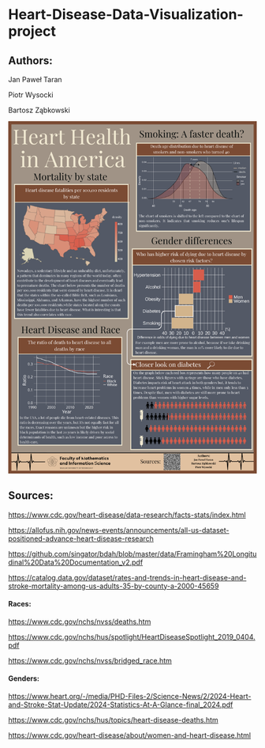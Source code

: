 # Heart-Disease-Data-Visualization-project


## Authors:

Jan Paweł Taran

Piotr Wysocki

Bartosz Ząbkowski

![Plakat](TWD-Heart-Disease-Plakat.png?raw=true)



## Sources:

https://www.cdc.gov/heart-disease/data-research/facts-stats/index.html

https://allofus.nih.gov/news-events/announcements/all-us-dataset-positioned-advance-heart-disease-research

https://github.com/singator/bdah/blob/master/data/Framingham%20Longitudinal%20Data%20Documentation_v2.pdf

https://catalog.data.gov/dataset/rates-and-trends-in-heart-disease-and-stroke-mortality-among-us-adults-35-by-county-a-2000-45659

#### Races:

https://www.cdc.gov/nchs/nvss/deaths.htm

https://www.cdc.gov/nchs/hus/spotlight/HeartDiseaseSpotlight_2019_0404.pdf

https://www.cdc.gov/nchs/nvss/bridged_race.htm

#### Genders:

https://www.heart.org/-/media/PHD-Files-2/Science-News/2/2024-Heart-and-Stroke-Stat-Update/2024-Statistics-At-A-Glance-final_2024.pdf

https://www.cdc.gov/nchs/hus/topics/heart-disease-deaths.htm

https://www.cdc.gov/heart-disease/about/women-and-heart-disease.html
